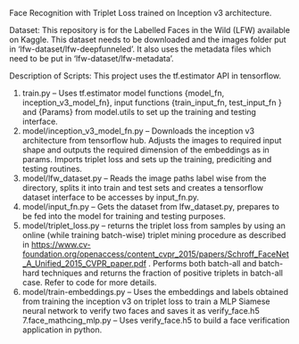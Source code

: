 Face Recognition with Triplet Loss trained on Inception v3 architecture.


Dataset: This repository is for the Labelled Faces in the Wild (LFW) available on Kaggle. This dataset needs to be downloaded and the images folder put in ‘lfw-dataset/lfw-deepfunneled’. It also uses the metadata files which need to be put in ‘lfw-dataset/lfw-metadata’.

Description of Scripts: This project uses the tf.estimator API in tensorflow.

1.	train.py – Uses tf.estimator model functions {model_fn, inception_v3_model_fn}, input functions {train_input_fn, test_input_fn } and {Params} from model.utils to set up the training and testing interface.
2.	model/inception_v3_model_fn.py – Downloads the inception v3 architecture from tensorflow hub. Adjusts the images to required input shape and outputs the required dimension of the embeddings as in params. Imports triplet loss and sets up the training, prediciting and testing routines.
3.	model/lfw_dataset.py – Reads the image paths label wise from the directory, splits it into train and test sets and creates a tensorflow dataset interface to be accesses by input_fn.py.
4.	model/input_fn.py – Gets the dataset from lfw_dataset.py, prepares to be fed into the model for training and testing purposes.
5.	model/triplet_loss.py – returns the triplet loss from samples by using an online (while training batch-wise) triplet mining procedure as described in https://www.cv-foundation.org/openaccess/content_cvpr_2015/papers/Schroff_FaceNet_A_Unified_2015_CVPR_paper.pdf . Performs both batch-all and batch-hard techniques and returns the fraction of positive triplets in batch-all case. Refer to code for more details.
6.	model/train-embeddings.py – Uses the embeddings and labels obtained from training the inception v3 on triplet loss to train a MLP Siamese neural network to verify two faces and saves it as verify_face.h5
7.face_mathcing_mlp.py – Uses verify_face.h5 to build a face verification application in python.


